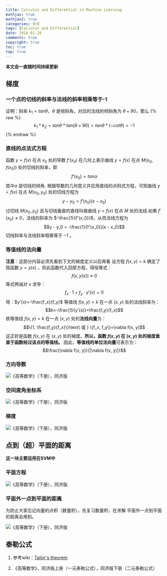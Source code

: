 ```yaml
---
title: Calculus and Differential in Machine Learning
mathjax: true
mathjax2: true
categories: 中文
tags: [Calculus and Differential]
date: 2018-01-28
comments: true
copyright: true
toc: true
top: true
---
```


**本文会一直随时间持续更新**

## 梯度

### 一个点的切线的斜率与法线的斜率相乘等于-1

证明：斜率 $k_1=tan\theta$，$\theta$ 是倾斜角，对应的法线的倾斜角为 $\theta+90$，那么
{% raw %}$$k_1 * k_2=tan\theta * tan(\theta+90)=tan\theta * (-cot\theta)=-1$${% endraw %}

### 直线的点法式方程

函数 $y=f(x)$ 在点 $x_0$ 处的导数 $f'(x_0)$ 在几何上表示曲线 $y=f(x)$ 在点 $M(x_0,f(x_0))$ 处的切线的斜率，即
$$f'(x_0)=tan\alpha$$
其中$α$ 是切线的倾角.
根据导数的几何意义并应用直线的点斜式方程，可知曲线 $y=f(x)$ 在点 $M(x_0,y_0)$ 处的切线方程为
$$y - y_0=f'(x_0)(x - x_0)$$
过切线 $M(x_0, y_0)$ 且与切线垂直的直线叫做曲线 $y=f(x)$ 在点 $M$ 处的法线.如果 $f'(x_0)≠0$，法线的斜率为 $-\frac{1}{f'(x_0)}$，从而法线方程为
$$y - y_0 = -\frac{1}{f'(x_0)}(x - x_0)$$
切线斜率与法线斜率相乘等于 $-1​$ 。

### 等值线的法向量

**注意**：这部分内容必须先看到下文的梯度定义以后再看
设方程 $f(x, y) = k$ 确定了隐函数 $y=y(x)$ ，将此函数代入回原方程，得恒等式：
$$f(x,y(x))\equiv 0$$
等式两端对 $x$ 求导：
$$f_x \cdot 1 + f_y \cdot y'(x)=0$$
得：$y'(x)=-\frac{f_x}{f_y}$
等值线 $f(x, y) = k$ 在一点 $(x, y)$ 处的法线斜率为：
$$k=-\frac{1}{y'(x)}=\frac{f_y}{f_x}$$
故等值线 $f(x, y)=k$ 在一点 $(x, y)$ 处的**法线向量**为：
$$\{1, \frac{f_y}{f_x}\}\text{ 或 } \{f_x, f_y\}=\nabla f(x, y)$$
这正好是函数 $f(x, y)$ 在 $(x, y)$ 处的梯度。**所以，函数 $f(x, y)$ 在 $(x, y)$ 处的梯度垂直于函数经过该点的等值线。** 因此，**等值线的单位法向量**可表示为：
$$\frac{\nabla f(x, y)}{|\nabla f(x, y)|}$$

### 方向导数

![《高等数学》（下册），同济版](http://q4vftizgw.bkt.clouddn.com/gitpages/Calculus_and_Differential/directional_derivative.png)

### 空间直角坐标系

![《高等数学》（下册），同济版](http://q4vftizgw.bkt.clouddn.com/gitpages/Calculus_and_Differential/rectangular_coordinate_system.png)

### 梯度

![《高等数学》（下册），同济版](http://q4vftizgw.bkt.clouddn.com/gitpages/Calculus_and_Differential/nabla.png)

## 点到（超）平面的距离

**这一块主要运用在SVM中**

### 平面方程

![《高等数学》（下册），同济版](http://q4vftizgw.bkt.clouddn.com/gitpages/Calculus_and_Differential/plane_equation.png)

### 平面外一点到平面的距离
为防止大家忘记向量的点积（数量积），先复习数量积，在求解 平面外一点到平面的距离会用到。

![《高等数学》（下册），同济版](http://q4vftizgw.bkt.clouddn.com/gitpages/Calculus_and_Differential/the-distance_from_the-point-outside-a-plane_to_the-plane.png)

## 泰勒公式

1. 参考wiki：[Tailor's theorem](https://en.wikipedia.org/wiki/Taylor%27s_theorem#Higher-order_differentiability)

2. 《高等数学》，同济版上册（一元泰勒公式），同济版下册（二元泰勒公式）
